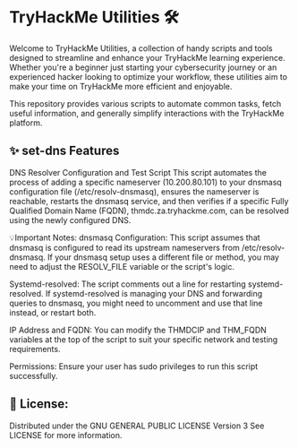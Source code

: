 # TryHackMe Utilities 🛠️
Welcome to TryHackMe Utilities, a collection of handy scripts and tools designed to streamline and enhance your TryHackMe learning experience. Whether you're a beginner just starting your cybersecurity journey or an experienced hacker looking to optimize your workflow, these utilities aim to make your time on TryHackMe more efficient and enjoyable.

This repository provides various scripts to automate common tasks, fetch useful information, and generally simplify interactions with the TryHackMe platform.

## ✨ set-dns Features

DNS Resolver Configuration and Test Script
This script automates the process of adding a specific nameserver (10.200.80.101) to your dnsmasq configuration file (/etc/resolv-dnsmasq), ensures the nameserver is reachable, restarts the dnsmasq service, and then verifies if a specific Fully Qualified Domain Name (FQDN), thmdc.za.tryhackme.com, can be resolved using the newly configured DNS.

💡Important Notes:
dnsmasq Configuration: This script assumes that dnsmasq is configured to read its upstream nameservers from /etc/resolv-dnsmasq. If your dnsmasq setup uses a different file or method, you may need to adjust the RESOLV_FILE variable or the script's logic.

Systemd-resolved: The script comments out a line for restarting systemd-resolved. If systemd-resolved is managing your DNS and forwarding queries to dnsmasq, you might need to uncomment and use that line instead, or restart both.

IP Address and FQDN: You can modify the THMDCIP and THM_FQDN variables at the top of the script to suit your specific network and testing requirements.

Permissions: Ensure your user has sudo privileges to run this script successfully.

## 📄 License:
Distributed under the GNU GENERAL PUBLIC LICENSE Version 3 See LICENSE for more information.